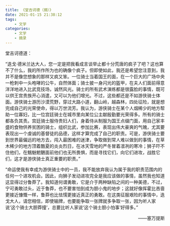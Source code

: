```yaml
---
title: 《堂吉诃德（摘）》
date: 2021-01-15 21:38:12
tags:
    - 文学
categories:
    - 文学
    - 摘录
---
```


堂吉诃德道：

“迭戈·德米兰达大人，您一定是把我看成言谈举止都十分荒唐的疯子了吧？这也算不了什么，我的所作所为也的确像个疯子。但即使如此，我还是希望您注意到，我并不是像您想象的那样又疯又笨。一位骑士当着国王的面，在一个巨大的广场中央一枪刺中一头咆哮的公牛，自然体面；骑士披一身闪光的盔甲，在夫人们面前得意洋洋地进入比武竞技场，诚然风光。骑士的所有武术演练都是很露脸的事情，既可以供王宫贵族开心消遣，又可以为他们增光。不过，这些都还是不如游侠骑士体面。游侠骑士游历沙漠荒野，穿过大路小道，翻山岭，越森林，四处征险，就是想完成自己的光荣使命，得以万世流芳。我认为，游侠骑士在某个人烟稀少的地方帮助一位寡妇，比一位宫廷骑士在城市里向某位公主献殷勤要光荣得多。所有的骑士都各负其责。宫廷骑士服侍贵妇人们，身着侍从制服为国王点缀门面，用自己家丰盛的食物供养贫困的骑士，组织比武，参加比赛，表现出伟大豪爽的气魄，尤其要表现出一个虔诚的基督徒的品德，这样才算完成了自己的职责。可是，游侠骑士要到世界最偏远的地方去，闯入最困难的迷津，争取做到常人难以做到的事情，在草木稀少的地方顶着酷夏的炎炎烈日，在冰天雪地的严冬冒着凛冽的寒冷；狮子吓不住他们，在魑魅魍魉面前他们也无所畏惧，而是寻找它们，向它们进攻，战胜它们，这才是游侠骑士真正重要的职责。”

<!--more-->

“命运使我有幸成为游侠骑士中的一员，我不能放弃我认为属于我的职责范围内的任何一个进攻机会。因此，向狮子发动进攻完全是我应该做的事情，虽然我也知道这显得过分鲁莽了。我知道何谓勇敢，它是介于两种缺陷之间的一种美德，不过，宁可勇敢过头，近于鲁莽，也不要害怕到成为胆小鬼的地步；这就好像挥霍比吝啬更接近慷慨一样，鲁莽也比怯懦更接近真正的勇敢。在这类征服艰险的事情中，迭戈大人，请您相信，即使输牌，也要能争取一张牌就多争取一张，因为听人家说‘这个骑士大胆莽撞’，总要比听人家说‘这个骑士胆小怕事’好得多。”

<p align=right>——塞万提斯</p>